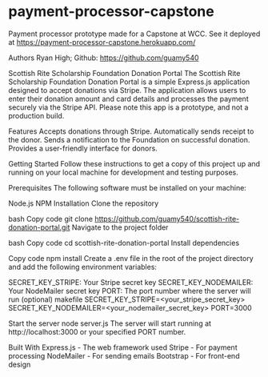 # payment-processor-capstone
Payment processor prototype made for a Capstone at WCC.
See it deployed at https://payment-processor-capstone.herokuapp.com/

Authors
Ryan High; Github: https://github.com/guamy540


Scottish Rite Scholarship Foundation Donation Portal
The Scottish Rite Scholarship Foundation Donation Portal is a simple Express.js application designed to accept donations via Stripe. The application allows users to enter their donation amount and card details and processes the payment securely via the Stripe API. Please note this app is a prototype, and not a production build.

Features
Accepts donations through Stripe.
Automatically sends receipt to the donor.
Sends a notification to the Foundation on successful donation.
Provides a user-friendly interface for donors.

Getting Started
Follow these instructions to get a copy of this project up and running on your local machine for development and testing purposes.

Prerequisites
The following software must be installed on your machine:

Node.js
NPM
Installation
Clone the repository

bash
Copy code
git clone https://github.com/guamy540/scottish-rite-donation-portal.git
Navigate to the project folder

bash
Copy code
cd scottish-rite-donation-portal
Install dependencies

Copy code
npm install
Create a .env file in the root of the project directory and add the following environment variables:

SECRET_KEY_STRIPE: Your Stripe secret key
SECRET_KEY_NODEMAILER: Your NodeMailer secret key
PORT: The port number where the server will run (optional)
makefile
SECRET_KEY_STRIPE=<your_stripe_secret_key>
SECRET_KEY_NODEMAILER=<your_nodemailer_secret_key>
PORT=3000

Start the server
node server.js
The server will start running at http://localhost:3000 or your specified PORT number.

Built With
Express.js - The web framework used
Stripe - For payment processing
NodeMailer - For sending emails
Bootstrap - For front-end design
